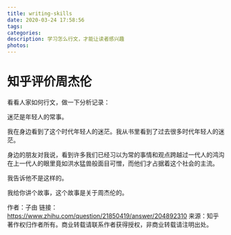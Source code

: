 ```yaml
---
title: writing-skills
date: 2020-03-24 17:58:56
tags:
categories:
description: 学习怎么行文，才能让读者感兴趣
photos:
---
```


# 知乎评价周杰伦

看看人家如何行文，做一下分析记录：

迷茫是年轻人的常事。

我在身边看到了这个时代年轻人的迷茫。我从书里看到了过去很多时代年轻人的迷茫。

身边的朋友对我说，看到许多我们已经习以为常的事情和观点跨越过一代人的鸿沟在上一代人的眼里竟如洪水猛兽般面目可憎，而他们才占据着这个社会的主流。

我告诉他不是这样的。

我给你讲个故事，这个故事是关于周杰伦的。

作者：子由
链接：https://www.zhihu.com/question/21850419/answer/204892310
来源：知乎
著作权归作者所有。商业转载请联系作者获得授权，非商业转载请注明出处。